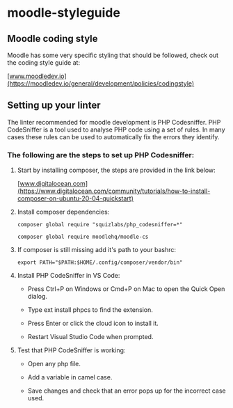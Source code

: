 # moodle-styleguide


## Moodle coding style

Moodle has some very specific styling that should be followed, check out the coding style guide at:

  [www.moodledev.io](https://moodledev.io/general/development/policies/codingstyle)


## Setting up your linter


The linter recommended for moodle development is PHP Codesniffer. PHP CodeSniffer is a tool used to analyse PHP code using a set of rules. In many cases these rules can be used to automatically fix the errors they identify.


### The following are the steps to set up PHP Codesniffer:


  1. Start by installing composer, the steps are provided in the link below:

     [www.digitalocean.com](https://www.digitalocean.com/community/tutorials/how-to-install-composer-on-ubuntu-20-04-quickstart)
    
 
  2. Install composer dependencies:
 
      ```shell   
      composer global require "squizlabs/php_codesniffer=*"
  
      composer global require moodlehq/moodle-cs
      ```  
   
  3. If composer is still missing add it's path to your bashrc:

      ```shell
      export PATH="$PATH:$HOME/.config/composer/vendor/bin"
      ```
      

  4. Install PHP CodeSniffer in VS Code:
 
        
      - Press Ctrl+P on Windows or Cmd+P on Mac to open the Quick Open dialog.
      
      - Type ext install phpcs to find the extension.
    
      - Press Enter or click the cloud icon to install it.

      - Restart Visual Studio Code when prompted.
 
  
  5. Test that PHP CodeSniffer is working:
  
    
     - Open any php file.

     - Add a variable in camel case.
    
     - Save changes and check that an error pops up for the incorrect case used.

